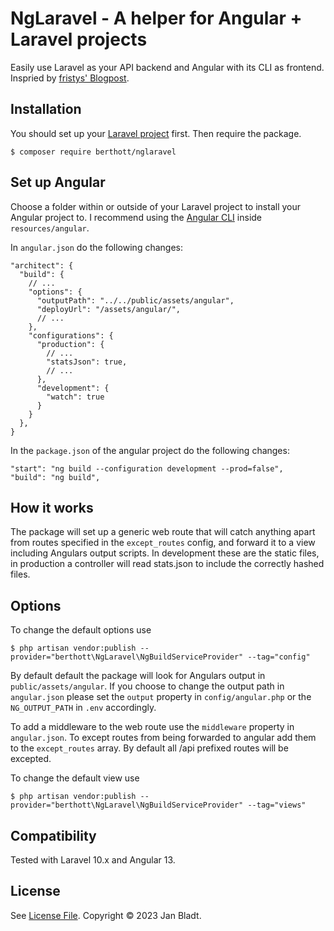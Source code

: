 # NgLaravel - A helper for Angular + Laravel projects

Easily use Laravel as your API backend and Angular with its CLI as frontend.
Inspried by [fristys' Blogpost](https://fristys.me/blog/using-angular-cli-with-laravel/).

## Installation

You should set up your [Laravel project](https://laravel.com/docs/8.x/installation#installation-via-composer) first.
Then require the package.
```
$ composer require berthott/nglaravel
```

## Set up Angular

Choose a folder within or outside of your Laravel project to install your Angular project to. I recommend using the [Angular CLI](https://angular.io/cli/new) inside `resources/angular`.

In `angular.json` do the following changes:
```
"architect": {
  "build": {
    // ...
    "options": {
      "outputPath": "../../public/assets/angular",
      "deployUrl": "/assets/angular/",
      // ...
    },
    "configurations": {
      "production": {
        // ...
        "statsJson": true,
        // ...
      },
      "development": {
        "watch": true
      }
    }
  },
}
```
In the `package.json` of the angular project do the following changes:
```
"start": "ng build --configuration development --prod=false",
"build": "ng build",
```

## How it works

The package will set up a generic web route that will catch anything apart from routes specified in the `except_routes` config, and forward it to a view including Angulars output scripts. In development these are the static files, in production a controller will read stats.json to include the correctly hashed files.

## Options

To change the default options use
```
$ php artisan vendor:publish --provider="berthott\NgLaravel\NgBuildServiceProvider" --tag="config"
```
By default default the package will look for Angulars output in `public/assets/angular`. If you choose to change the output path in `angular.json` please set the `output` property in `config/angular.php` or the `NG_OUTPUT_PATH` in `.env` accordingly.

To add a middleware to the web route use the `middleware` property in `angular.json`.
To except routes from being forwarded to angular add them to the `except_routes` array. By default all /api prefixed routes will be excepted.

To change the default view use
```
$ php artisan vendor:publish --provider="berthott\NgLaravel\NgBuildServiceProvider" --tag="views"
```

## Compatibility

Tested with Laravel 10.x and Angular 13.

## License

See [License File](license.md). Copyright © 2023 Jan Bladt.